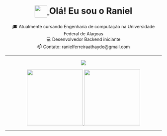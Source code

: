 <h1 align="center">
  <a href="https://www.linkedin.com/in/raniel-athayde-128988276">
    <img align="center" width="40px" src="https://media.giphy.com/media/hvRJCLFzcasrR4ia7z/giphy.gif">
  </a>
  <span>Olá! Eu sou o Raniel </span>
</h1>
  
<p align="center">
  🎓 Atualmente cursando Engenharia de computação na Universidade Federal de Alagoas
  <br>
  💻 Desenvolvedor Backend iniciante 
  <br>
  📫 Contato: <a href="mailto:ranielferreiraathayde@gmail.com" style="text-decoration: none;">ranielferreiraathayde@gmail.com</a>

---
<div float="left">
<p align="center">
  <a href="https://skillicons.dev">
    <img src="https://skillicons.dev/icons?i=html,c,py,docker,git,github" />
  </a>
  <br>

<p align="center">
  <a href="https://github.com/Raniel-Athayde/github-readme-stats">
    <img height="180em" src="https://github-readme-stats.vercel.app/api?username=Raniel-Athayde&show_icons=true&theme=tokyonight&include_all_commits=true&count_private=tg"/>
 
  <a href="https://github.com/Raniel-Athayde/github-readme-stats">
    <img height="180em" src="https://github-readme-stats.vercel.app/api/top-langs/?username=Raniel-Athayde&layout=compact&langs_count=7&theme=tokyonight"/>
  </a>
</p>
</div>




---




